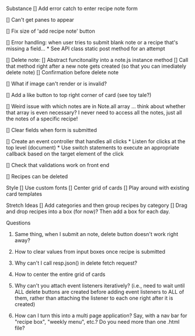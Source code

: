 Substance
[] Add error catch to enter recipe note form

[] Can't get panes to appear

[] Fix size of 'add recipe note' button 

[] Error handling: when user tries to submit blank note or a recipe that's missing a field...
    * See API class static post method for an attempt

[] Delete note:
    [] Abstract funcitonality into a note.js instance method
        [] Call that method right after a new note gets created (so that you can imediately delete note)
    [] Confirmation before delete note

[] What if image can't render or is invalid?

[] Add a like button to top right corner of card (see toy tale?)

[] Weird issue with which notes are in Note.all array ... think about whether that array is even necessary? I never need to access all the notes, just all the notes of a specific recipe!

[] Clear fields when form is submitted

[] Create an event controller that handles all clicks
    * Listen for clicks at the top level (document)
    * Use switch statements to execute an appropriate callback based on the target element of the click

[] Check that validations work on front end 

[] Recipes can be deleted

Style
[] Use custom fonts
[] Center grid of cards
[] Play around with existing card templates

Stretch Ideas
[] Add categories and then group recipes by category
[] Drag and drop recipes into a box (for now)? Then add a box for each day.

Questions
1. Same thing, when I submit an note, delete button doesn't work right away?

2. How to clear values from input boxes once recipe is submitted

3. Why can't I call resp.json() in delete fetch request?

3. How to center the entire grid of cards

4. Why can't you attach event listeners iteratively? (i.e., need to wait until ALL delete buttons are created before adding event listeners to ALL of them, rather than attaching the listener to each one right after it is created)

5. How can I turn this into a multi page application? Say, with a nav bar for "recipe box", "weekly menu", etc.? Do you need more than one .html file?

